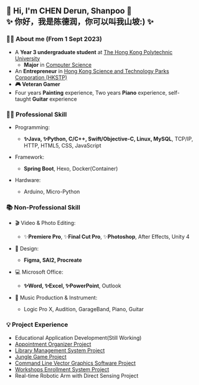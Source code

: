 ## 👋 Hi, I'm CHEN Derun, Shanpoo 👋 <br> ✨ 你好，我是陈德润，你可以叫我山坡:) ✨

### 👨‍🎓 About me (From 1 Sept 2023)
- A **Year 3 undergraduate student** at [The Hong Kong Polytechnic University](https://www.polyu.edu.hk/)
  - **Major** in [Computer Science](https://www.polyu.edu.hk/comp/)
- An **Entrepreneur** in [Hong Kong Science and Technology Parks Corporation (HKSTP)](https://www.hkstp.org/)
- **🎮 Veteran Gamer**
- Four years **Painting** experience, Two years **Piano** experience, self-taught **Guitar** experience

### 🧑‍💻 Professional Skill

- Programming:
  - **✨Java, ✨Python, C/C++, Swift/Objective-C, Linux, MySQL**, TCP/IP, HTTP, HTML5, CSS, JavaScript

- Framework:
  - **Spring Boot**, Hexo, Docker(Container)
  
- Hardware:
  - Arduino, Micro-Python

### 📚 Non-Professional Skill

- 🎬 Video & Photo Editing:
  - ✨**Premiere Pro**, ✨**Final Cut Pro**, ✨**Photoshop**, After Effects, Unity 4

- 🎨 Design:
  - **Figma, SAI2, Procreate**

- 💻 Microsoft Office:
  - **✨Word, ✨Excel, ✨PowerPoint**, Outlook

- 🎹 Music Production & Instrument:
  - Logic Pro X, Audition, GarageBand, Piano, Guitar

### 💡 Project Experience
- Educational Application Development(Still Working)
- [Appointment Organizer Project](https://github.com/ShanpooO/Appointment_Organizer_Project)
- [Library Management System Project](https://github.com/ShanpooO/Library_Management_System_Project)
- [Jungle Game Project](https://github.com/ShanpooO/Jungle_Game_Project)
- [Command Line Vector Graphics Software Project](https://github.com/ShanpooO/Command-Line_Vector_Graphics_Software)
- [Workshops Enrollment System Project](https://github.com/ShanpooO/Workshops_Enrollment_System_Project)
- Real-time Robotic Arm with Direct Sensing Project
<!--
**ShanpooO/ShanpooO** is a ✨ _special_ ✨ repository because its `README.md` (this file) appears on your GitHub profile.

Here are some ideas to get you started:

- 🔭 I’m currently working on ...
- 🌱 I’m currently learning ...
- 👯 I’m looking to collaborate on ...
- 🤔 I’m looking for help with ...
- 💬 Ask me about ...
- 📫 How to reach me: ...
- 😄 Pronouns: ...
- ⚡ Fun fact: ...
-->
